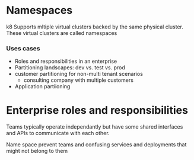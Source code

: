 # Namespaces
k8 Supports mltiple virtual clusters backed by the same physical 
cluster. These virtual clusters are called namespaces

### Uses cases
- Roles and responsibilities in an enterprise 
- Partitioning landscapes: dev vs. test vs. prod
- customer partitioning for non-multi tenant scenarios
	- consulting company with multiple customers
- Application partiioning 

# Enterprise roles and responsibilities 
Teams typically operate independantly but have some shared 
interfaces and APIs to communicate with each other.

Name space prevent teams and confusing services and deployments 
that might not belong to them 
